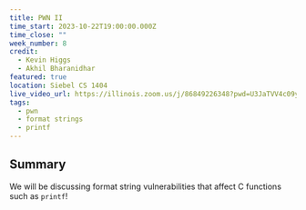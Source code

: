 ```yaml
---
title: PWN II
time_start: 2023-10-22T19:00:00.000Z
time_close: ""
week_number: 8
credit:
  - Kevin Higgs
  - Akhil Bharanidhar
featured: true
location: Siebel CS 1404
live_video_url: https://illinois.zoom.us/j/86849226348?pwd=U3JaTVV4c09yc1I1NXU2OTlZWUVQQT09
tags:
  - pwn
  - format strings
  - printf
---
```

## Summary

We will be discussing format string vulnerabilities that affect C functions such as `printf`!